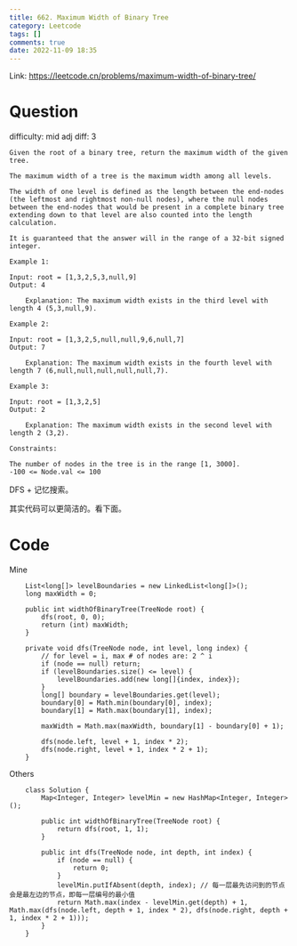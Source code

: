 ```yaml
---
title: 662. Maximum Width of Binary Tree
category: Leetcode
tags: []
comments: true
date: 2022-11-09 18:35
---
```




Link: https://leetcode.cn/problems/maximum-width-of-binary-tree/

# Question

difficulty: mid
adj diff: 3

    Given the root of a binary tree, return the maximum width of the given tree.

    The maximum width of a tree is the maximum width among all levels.

    The width of one level is defined as the length between the end-nodes (the leftmost and rightmost non-null nodes), where the null nodes between the end-nodes that would be present in a complete binary tree extending down to that level are also counted into the length calculation.

    It is guaranteed that the answer will in the range of a 32-bit signed integer.

    Example 1:

    Input: root = [1,3,2,5,3,null,9]
    Output: 4

        Explanation: The maximum width exists in the third level with length 4 (5,3,null,9).

    Example 2:

    Input: root = [1,3,2,5,null,null,9,6,null,7]
    Output: 7

        Explanation: The maximum width exists in the fourth level with length 7 (6,null,null,null,null,null,7).

    Example 3:

    Input: root = [1,3,2,5]
    Output: 2

        Explanation: The maximum width exists in the second level with length 2 (3,2).

    Constraints:

    The number of nodes in the tree is in the range [1, 3000].
    -100 <= Node.val <= 100

DFS + 记忆搜索。

其实代码可以更简洁的。看下面。

# Code

Mine

```
    List<long[]> levelBoundaries = new LinkedList<long[]>();
    long maxWidth = 0;

    public int widthOfBinaryTree(TreeNode root) {
        dfs(root, 0, 0);
        return (int) maxWidth;
    }

    private void dfs(TreeNode node, int level, long index) {
        // for level = i, max # of nodes are: 2 ^ i
        if (node == null) return;
        if (levelBoundaries.size() <= level) {
            levelBoundaries.add(new long[]{index, index});
        }
        long[] boundary = levelBoundaries.get(level);
        boundary[0] = Math.min(boundary[0], index);
        boundary[1] = Math.max(boundary[1], index);

        maxWidth = Math.max(maxWidth, boundary[1] - boundary[0] + 1);

        dfs(node.left, level + 1, index * 2);
        dfs(node.right, level + 1, index * 2 + 1);
    }
```

Others

```
    class Solution {
        Map<Integer, Integer> levelMin = new HashMap<Integer, Integer>();

        public int widthOfBinaryTree(TreeNode root) {
            return dfs(root, 1, 1);
        }

        public int dfs(TreeNode node, int depth, int index) {
            if (node == null) {
                return 0;
            }
            levelMin.putIfAbsent(depth, index); // 每一层最先访问到的节点会是最左边的节点，即每一层编号的最小值
            return Math.max(index - levelMin.get(depth) + 1, Math.max(dfs(node.left, depth + 1, index * 2), dfs(node.right, depth + 1, index * 2 + 1)));
        }
    }
```
